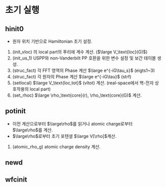 # 초기 실행
## hinit0
* 원자 위치 기반으로 Hamiltonian 초기 설정.
1. (init_vloc) <Glossary id="PP"/>의 local part의 푸리에 계수 계산. ($\large V_\text{loc}(G)$)
1. (init_us_1) USPP와 non-Vanderbilt PP 호환을 위한 변수 설정 및 보간 테이블 생성.
1. (struc_fact) 각 FFT 영역의 Phase 계산 $\large e^{-iG\tau_s}$ (eigts1~3)
1. (struc_fact) 각 원자의 Phase 계산 $\large e^{-iG\tau}$ (strf)
1. (setlocal) $\large V_\text{loc,tot}$ (vltot) 계산. (real-space에서 핵-전자 상호작용의 local part)
1. (set_rhoc) $\large \rho_\text{core}(r), \rho_\text{core}(G)$ 계산.
## potinit
* 이전 계산으로부터 $\large\rho$를 읽거나 atomic charge로부터 $\large\rho$를 계산.
* $\large\rho$로부터 초기 포텐셜 $\large V[\rho]$계산.
1. (atomic_rho_g) atomic charge density 계산.
## newd
## wfcinit
